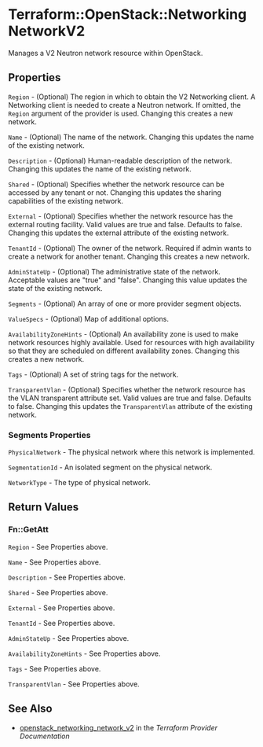 # Terraform::OpenStack::NetworkingNetworkV2

Manages a V2 Neutron network resource within OpenStack.

## Properties

`Region` - (Optional) The region in which to obtain the V2 Networking client. A Networking client is needed to create a Neutron network. If omitted, the `Region` argument of the provider is used. Changing this creates a new network.

`Name` - (Optional) The name of the network. Changing this updates the name of the existing network.

`Description` - (Optional) Human-readable description of the network. Changing this updates the name of the existing network.

`Shared` - (Optional) Specifies whether the network resource can be accessed by any tenant or not. Changing this updates the sharing capabilities of the existing network.

`External` - (Optional) Specifies whether the network resource has the external routing facility. Valid values are true and false. Defaults to false. Changing this updates the external attribute of the existing network.

`TenantId` - (Optional) The owner of the network. Required if admin wants to create a network for another tenant. Changing this creates a new network.

`AdminStateUp` - (Optional) The administrative state of the network. Acceptable values are "true" and "false". Changing this value updates the state of the existing network.

`Segments` - (Optional) An array of one or more provider segment objects.

`ValueSpecs` - (Optional) Map of additional options.

`AvailabilityZoneHints` -  (Optional) An availability zone is used to make network resources highly available. Used for resources with high availability so that they are scheduled on different availability zones. Changing this creates a new network.

`Tags` - (Optional) A set of string tags for the network.

`TransparentVlan` - (Optional) Specifies whether the network resource has the VLAN transparent attribute set. Valid values are true and false. Defaults to false. Changing this updates the `TransparentVlan` attribute of the existing network.

### Segments Properties

`PhysicalNetwork` - The physical network where this network is implemented.

`SegmentationId` - An isolated segment on the physical network.

`NetworkType` - The type of physical network.


## Return Values

### Fn::GetAtt

`Region` - See Properties above.

`Name` - See Properties above.

`Description` - See Properties above.

`Shared` - See Properties above.

`External` - See Properties above.

`TenantId` - See Properties above.

`AdminStateUp` - See Properties above.

`AvailabilityZoneHints` - See Properties above.

`Tags` - See Properties above.

`TransparentVlan` - See Properties above.

## See Also

* [openstack_networking_network_v2](https://www.terraform.io/docs/providers/openstack/r/networking_network_v2.html) in the _Terraform Provider Documentation_